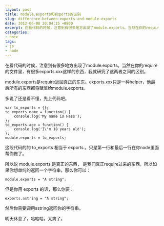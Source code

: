 ```yaml
---
layout: post
title: module.exports和exports的区别
slug: difference-between-exports-and-module-exports
date: 2012-06-08 20:04:15 +0800
excerpt: 在看代码的时候，注意到有很多地方出现了module.exports。当然在你的require的文件里，有很多exports.xxx这样的东西，我就研究了这两者之间的区别。
categories:
- note
tags:
- js
- node
---
```


在看代码的时候，注意到有很多地方出现了module.exports。当然在你的require的文件里，有很多exports.xxx这样的东西，我就研究了这两者之间的区别。

module.exports是require返回真正的东东。exports.xxx只是一种helper，他最后所有的东西都将赋值给module.exports。

多说了还是看不懂，先上代码吧。

	var to_exports = {};
	to_exports.name = function() {
		console.log('My name is Hass');
	};
	to_exports.age = function() {
		console.log('I\'m 18 years old');
	};
	module.exports = to_exports;

这段代码的的 to_exports 相当于 exports 。只是第一行和最后一行在你node里面帮你做了。

所以说 module.exports 是真正的东西， 是我们真正require过来的东西，所以如果你想单纯的返回一个字符串，那么你可以：

	module.exports = "A string";

但是你用 exports 的话，那么你要：

	exports.astring = "A string";

然后你需要调用astring返回你的字符串。

明天休息了，哈哈哈，太爽了。
